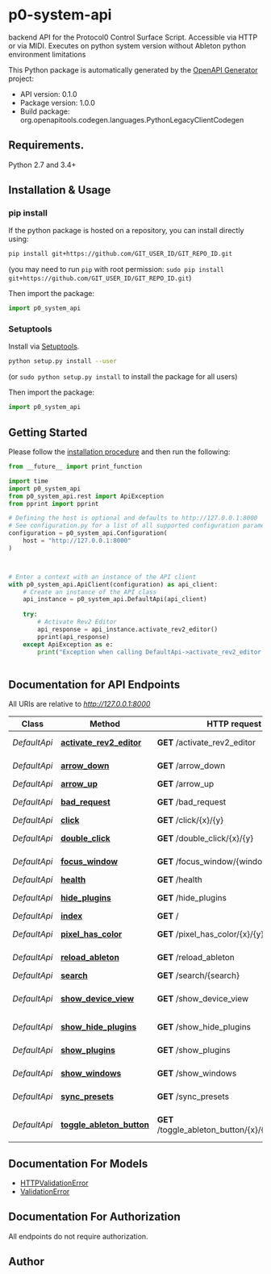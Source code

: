 # p0-system-api
backend API for the Protocol0 Control Surface Script. Accessible via HTTP or via MIDI. Executes on python system version without Ableton python environment limitations

This Python package is automatically generated by the [OpenAPI Generator](https://openapi-generator.tech) project:

- API version: 0.1.0
- Package version: 1.0.0
- Build package: org.openapitools.codegen.languages.PythonLegacyClientCodegen

## Requirements.

Python 2.7 and 3.4+

## Installation & Usage
### pip install

If the python package is hosted on a repository, you can install directly using:

```sh
pip install git+https://github.com/GIT_USER_ID/GIT_REPO_ID.git
```
(you may need to run `pip` with root permission: `sudo pip install git+https://github.com/GIT_USER_ID/GIT_REPO_ID.git`)

Then import the package:
```python
import p0_system_api
```

### Setuptools

Install via [Setuptools](http://pypi.python.org/pypi/setuptools).

```sh
python setup.py install --user
```
(or `sudo python setup.py install` to install the package for all users)

Then import the package:
```python
import p0_system_api
```

## Getting Started

Please follow the [installation procedure](#installation--usage) and then run the following:

```python
from __future__ import print_function

import time
import p0_system_api
from p0_system_api.rest import ApiException
from pprint import pprint

# Defining the host is optional and defaults to http://127.0.0.1:8000
# See configuration.py for a list of all supported configuration parameters.
configuration = p0_system_api.Configuration(
    host = "http://127.0.0.1:8000"
)



# Enter a context with an instance of the API client
with p0_system_api.ApiClient(configuration) as api_client:
    # Create an instance of the API class
    api_instance = p0_system_api.DefaultApi(api_client)
    
    try:
        # Activate Rev2 Editor
        api_response = api_instance.activate_rev2_editor()
        pprint(api_response)
    except ApiException as e:
        print("Exception when calling DefaultApi->activate_rev2_editor: %s\n" % e)
    
```

## Documentation for API Endpoints

All URIs are relative to *http://127.0.0.1:8000*

Class | Method | HTTP request | Description
------------ | ------------- | ------------- | -------------
*DefaultApi* | [**activate_rev2_editor**](docs/DefaultApi.md#activate_rev2_editor) | **GET** /activate_rev2_editor | Activate Rev2 Editor
*DefaultApi* | [**arrow_down**](docs/DefaultApi.md#arrow_down) | **GET** /arrow_down | Arrow Down
*DefaultApi* | [**arrow_up**](docs/DefaultApi.md#arrow_up) | **GET** /arrow_up | Arrow Up
*DefaultApi* | [**bad_request**](docs/DefaultApi.md#bad_request) | **GET** /bad_request | Bad Request
*DefaultApi* | [**click**](docs/DefaultApi.md#click) | **GET** /click/{x}/{y} | Click
*DefaultApi* | [**double_click**](docs/DefaultApi.md#double_click) | **GET** /double_click/{x}/{y} | Double Click
*DefaultApi* | [**focus_window**](docs/DefaultApi.md#focus_window) | **GET** /focus_window/{window_name} | Focus Window
*DefaultApi* | [**health**](docs/DefaultApi.md#health) | **GET** /health | Health
*DefaultApi* | [**hide_plugins**](docs/DefaultApi.md#hide_plugins) | **GET** /hide_plugins | Hide Plugins
*DefaultApi* | [**index**](docs/DefaultApi.md#index) | **GET** / | Index
*DefaultApi* | [**pixel_has_color**](docs/DefaultApi.md#pixel_has_color) | **GET** /pixel_has_color/{x}/{y}/{color} | Pixel Has Color
*DefaultApi* | [**reload_ableton**](docs/DefaultApi.md#reload_ableton) | **GET** /reload_ableton | Reload Ableton
*DefaultApi* | [**search**](docs/DefaultApi.md#search) | **GET** /search/{search} | Search
*DefaultApi* | [**show_device_view**](docs/DefaultApi.md#show_device_view) | **GET** /show_device_view | Show Device View
*DefaultApi* | [**show_hide_plugins**](docs/DefaultApi.md#show_hide_plugins) | **GET** /show_hide_plugins | Show Hide Plugins
*DefaultApi* | [**show_plugins**](docs/DefaultApi.md#show_plugins) | **GET** /show_plugins | Show Plugins
*DefaultApi* | [**show_windows**](docs/DefaultApi.md#show_windows) | **GET** /show_windows | Show Windows
*DefaultApi* | [**sync_presets**](docs/DefaultApi.md#sync_presets) | **GET** /sync_presets | Sync Presets
*DefaultApi* | [**toggle_ableton_button**](docs/DefaultApi.md#toggle_ableton_button) | **GET** /toggle_ableton_button/{x}/{y}/{activate} | Toggle Ableton Button


## Documentation For Models

 - [HTTPValidationError](docs/HTTPValidationError.md)
 - [ValidationError](docs/ValidationError.md)


## Documentation For Authorization

 All endpoints do not require authorization.

## Author




